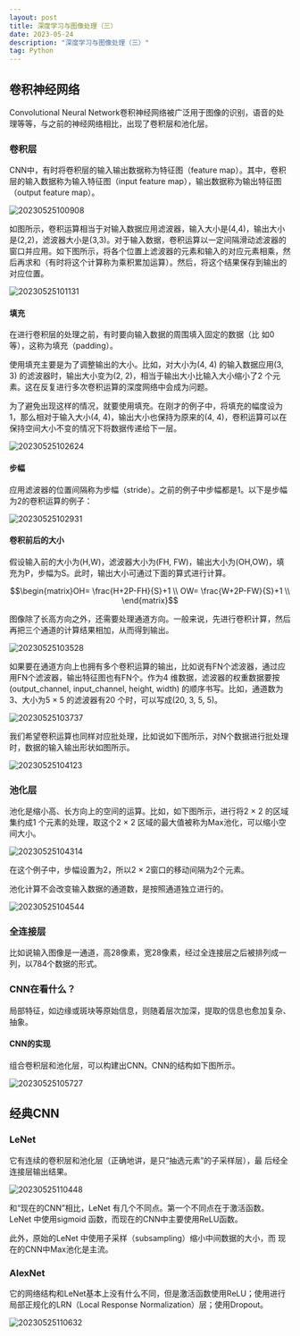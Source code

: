 ```yaml
---
layout: post
title: 深度学习与图像处理（三）
date: 2023-05-24
description: "深度学习与图像处理（三）"
tag: Python
---
```

## 卷积神经网络

Convolutional Neural Network卷积神经网络被广泛用于图像的识别，语音的处理等等，与之前的神经网络相比，出现了卷积层和池化层。

### 卷积层

CNN中，有时将卷积层的输入输出数据称为特征图（feature map）。其中，卷积层的输入数据称为输入特征图（input feature map），输出数据称为输出特征图（output feature map）。

![20230525100908](https://cdn.jsdelivr.net/gh/ChanJeunlam/PicgoBed/blogs/pictures/20230525100908.png)

如图所示，卷积运算相当于对输入数据应用滤波器，输入大小是(4,4)，输出大小是(2,2)，滤波器大小是(3,3)。对于输入数据，卷积运算以一定间隔滑动滤波器的窗口并应用。如下图所示，将各个位置上滤波器的元素和输入的对应元素相乘，然后再求和（有时将这个计算称为乘积累加运算）。然后，将这个结果保存到输出的对应位置。

![20230525101131](https://cdn.jsdelivr.net/gh/ChanJeunlam/PicgoBed/blogs/pictures/20230525101131.png)

#### 填充

在进行卷积层的处理之前，有时要向输入数据的周围填入固定的数据（比
如0 等），这称为填充（padding）。

使用填充主要是为了调整输出的大小。比如，对大小为(4, 4) 的输入数据应用(3, 3) 的滤波器时，输出大小变为(2, 2)，相当于输出大小比输入大小缩小了2 个元素。这在反复进行多次卷积运算的深度网络中会成为问题。

为了避免出现这样的情况，就要使用填充。在刚才的例子中，将填充的幅度设为1，那么相对于输入大小(4, 4)，输出大小也保持为原来的(4, 4)，卷积运算可以在保持空间大小不变的情况下将数据传递给下一层。

![20230525102624](https://cdn.jsdelivr.net/gh/ChanJeunlam/PicgoBed/blogs/pictures/20230525102624.png)


#### 步幅

应用滤波器的位置间隔称为步幅（stride）。之前的例子中步幅都是1。以下是步幅为2的卷积运算的例子：

![20230525102931](https://cdn.jsdelivr.net/gh/ChanJeunlam/PicgoBed/blogs/pictures/20230525102931.png)

#### 卷积前后的大小

假设输入前的大小为(H,W)，滤波器大小为(FH, FW)，输出大小为(OH,OW)，填充为P，步幅为S。此时，输出大小可通过下面的算式进行计算。

$$\begin{matrix}OH= \frac{H+2P-FH}{S}+1 \\ OW= \frac{W+2P-FW}{S}+1 \\ \end{matrix}$$

图像除了长高方向之外，还需要处理通道方向。一般来说，先进行卷积计算，然后再把三个通道的计算结果相加，从而得到输出。

![20230525103528](https://cdn.jsdelivr.net/gh/ChanJeunlam/PicgoBed/blogs/pictures/20230525103528.png)

如果要在通道方向上也拥有多个卷积运算的输出，比如说有FN个滤波器，通过应用FN个滤波器，输出特征图也有FN个。作为4 维数据，滤波器的权重数据要按(output_channel, input_channel, height, width) 的顺序书写。比如，通道数为3、大小为5 × 5 的滤波器有20 个时，可以写成(20, 3, 5, 5)。

![20230525103737](https://cdn.jsdelivr.net/gh/ChanJeunlam/PicgoBed/blogs/pictures/20230525103737.png)

我们希望卷积运算也同样对应批处理，比如说如下图所示，对N个数据进行批处理时，数据的输入输出形状如图所示。

![20230525104123](https://cdn.jsdelivr.net/gh/ChanJeunlam/PicgoBed/blogs/pictures/20230525104123.png)


### 池化层

池化是缩小高、长方向上的空间的运算。比如，如下图所示，进行将2 × 2 的区域集约成1 个元素的处理，取这个2 × 2 区域的最大值被称为Max池化，可以缩小空间大小。

![20230525104314](https://cdn.jsdelivr.net/gh/ChanJeunlam/PicgoBed/blogs/pictures/20230525104314.png)

在这个例子中，步幅设置为2，所以2 × 2窗口的移动间隔为2个元素。

池化计算不会改变输入数据的通道数，是按照通道独立进行的。

![20230525104544](https://cdn.jsdelivr.net/gh/ChanJeunlam/PicgoBed/blogs/pictures/20230525104544.png)

### 全连接层

比如说输入图像是一通道，高28像素，宽28像素，经过全连接层之后被排列成一列，以784个数据的形式。

### CNN在看什么？

局部特征，如边缘或斑块等原始信息，则随着层次加深，提取的信息也愈加复杂、抽象。

#### CNN的实现

组合卷积层和池化层，可以构建出CNN。CNN的结构如下图所示。

![20230525105727](https://cdn.jsdelivr.net/gh/ChanJeunlam/PicgoBed/blogs/pictures/20230525105727.png)

## 经典CNN

### LeNet

它有连续的卷积层和池化层（正确地讲，是只“抽选元素”的子采样层），最
后经全连接层输出结果。

![20230525110448](https://cdn.jsdelivr.net/gh/ChanJeunlam/PicgoBed/blogs/pictures/20230525110448.png)

和“现在的CNN”相比，LeNet 有几个不同点。第一个不同点在于激活函数。LeNet 中使用sigmoid 函数，而现在的CNN中主要使用ReLU函数。

此外，原始的LeNet 中使用子采样（subsampling）缩小中间数据的大小，而
现在的CNN中Max池化是主流。

### AlexNet

它的网络结构和LeNet基本上没有什么不同，但是激活函数使用ReLU；使用进行局部正规化的LRN（Local Response Normalization）层；使用Dropout。

![20230525110632](https://cdn.jsdelivr.net/gh/ChanJeunlam/PicgoBed/blogs/pictures/20230525110632.png)